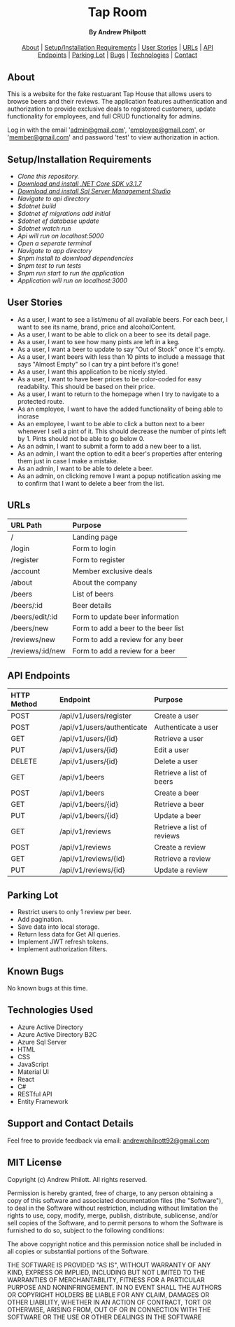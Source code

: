 <div align=center>

# Tap Room

#### By **Andrew Philpott**

[About](#About) | [Setup/Installation Requirements](#Setup/Installation-Requirements) | [User Stories](#User-Stories) | [URLs](#URLs) | [API Endpoints](#API-Endpoints) | [Parking Lot](#Parking-lot) | [Bugs](#Known-Bugs) | [Technologies](#Technologies-Used) | [Contact](#Support-and-Contact-Details)

</div>

## About

This is a website for the fake restuarant Tap House that allows users to browse beers and their reviews. The application features authentication and authorization to provide exclusive deals to registered customers, update functionality for employees, and full CRUD functionality for admins.

Log in with the email 'admin@gmail.com', 'employee@gmail.com', or 'member@gmail.com' and password 'test' to view authorization in action.

## Setup/Installation Requirements

- _Clone this repository._
- _[Download and install .NET Core SDK v3.1.7](https://dotnet.microsoft.com/download/dotnet-core/3.1)_
- _[Download and install Sql Server Management Studio](https://docs.microsoft.com/en-us/sql/ssms/download-sql-server-management-studio-ssms?view=sql-server-ver15)_
- _Navigate to api directory_
- _\$dotnet build_
- _\$dotnet ef migrations add initial_
- _\$dotnet ef database update_
- _\$dotnet watch run_
- _Api will run on localhost:5000_
- _Open a seperate terminal_
- _Navigate to app directory_
- _\$npm install to download dependencies_
- _\$npm test to run tests_
- _\$npm run start to run the application_
- _Application will run on localhost:3000_

## User Stories

- As a user, I want to see a list/menu of all available beers. For each beer, I want to see its name, brand, price and alcoholContent.
- As a user, I want to be able to click on a beer to see its detail page.
- As a user, I want to see how many pints are left in a keg.
- As a user, I want a beer to update to say "Out of Stock" once it's empty.
- As a user, I want beers with less than 10 pints to include a message that says "Almost Empty" so I can try a pint before it's gone!
- As a user, I want this application to be nicely styled.
- As a user, I want to have beer prices to be color-coded for easy readability. This should be based on their price.
- As a user, I want to return to the homepage when I try to navigate to a protected route.
- As an employee, I want to have the added functionality of being able
  to incrase
- As an employee, I want to be able to click a button next to a beer whenever I sell a pint of it. This should decrease the number of pints left by 1. Pints should not be able to go below 0.
- As an admin, I want to submit a form to add a new beer to a list.
- As an admin, I want the option to edit a beer's properties after entering them just in case I make a mistake.
- As an admin, I want to be able to delete a beer.
- As an admin, on clicking remove I want a popup notification asking me to confirm that I want to delete a beer from the list.

## URLs

| URL Path         | Purpose                             |
| :--------------- | :---------------------------------- |
| /                | Landing page                        |
| /login           | Form to login                       |
| /register        | Form to register                    |
| /account         | Member exclusive deals              |
| /about           | About the company                   |
| /beers           | List of beers                       |
| /beers/:id       | Beer details                        |
| /beers/edit/:id  | Form to update beer information     |
| /beers/new       | Form to add a beer to the beer list |
| /reviews/new     | Form to add a review for any beer   |
| /reviews/:id/new | Form to add a review for a beer     |

## API Endpoints

| HTTP Method | Endpoint                   | Purpose                    |
| :---------- | :------------------------- | :------------------------- |
| POST        | /api/v1/users/register     | Create a user              |
| POST        | /api/v1/users/authenticate | Authenticate a user        |
| GET         | /api/v1/users/{id}         | Retrieve a user            |
| PUT         | /api/v1/users/{id}         | Edit a user                |
| DELETE      | /api/v1/users/{id}         | Delete a user              |
| GET         | /api/v1/beers              | Retrieve a list of beers   |
| POST        | /api/v1/beers              | Create a beer              |
| GET         | /api/v1/beers/{id}         | Retrieve a beer            |
| PUT         | /api/v1/beers/{id}         | Update a beer              |
| GET         | /api/v1/reviews            | Retrieve a list of reviews |
| POST        | /api/v1/reviews            | Create a review            |
| GET         | /api/v1/reviews/{id}       | Retrieve a review          |
| PUT         | /api/v1/reviews/{id}       | Update a review            |

## Parking Lot

- Restrict users to only 1 review per beer.
- Add pagination.
- Save data into local storage.
- Return less data for Get All queries.
- Implement JWT refresh tokens.
- Implement authorization filters.

## Known Bugs

No known bugs at this time.

## Technologies Used

- Azure Active Directory
- Azure Active Directory B2C
- Azure Sql Server
- HTML
- CSS
- JavaScript
- Material UI
- React
- C#
- RESTful API
- Entity Framework

## Support and Contact Details

Feel free to provide feedback via email: andrewphilpott92@gmail.com

## MIT License

Copyright (c) Andrew Philott. All rights reserved.

Permission is hereby granted, free of charge, to any person obtaining a copy
of this software and associated documentation files (the "Software"), to deal
in the Software without restriction, including without limitation the rights
to use, copy, modify, merge, publish, distribute, sublicense, and/or sell
copies of the Software, and to permit persons to whom the Software is
furnished to do so, subject to the following conditions:

The above copyright notice and this permission notice shall be included in all
copies or substantial portions of the Software.

THE SOFTWARE IS PROVIDED "AS IS", WITHOUT WARRANTY OF ANY KIND, EXPRESS OR
IMPLIED, INCLUDING BUT NOT LIMITED TO THE WARRANTIES OF MERCHANTABILITY,
FITNESS FOR A PARTICULAR PURPOSE AND NONINFRINGEMENT. IN NO EVENT SHALL THE
AUTHORS OR COPYRIGHT HOLDERS BE LIABLE FOR ANY CLAIM, DAMAGES OR OTHER
LIABILITY, WHETHER IN AN ACTION OF CONTRACT, TORT OR OTHERWISE, ARISING FROM,
OUT OF OR IN CONNECTION WITH THE SOFTWARE OR THE USE OR OTHER DEALINGS IN THE
SOFTWARE
